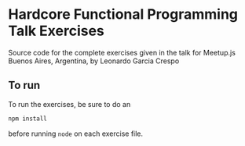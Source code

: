 # Hardcore Functional Programming Talk Exercises

Source code for the complete exercises given in the talk for Meetup.js
Buenos Aires, Argentina, by Leonardo Garcia Crespo

## To run
To run the exercises, be sure to do an

```sh
npm install
```

before running `node` on each exercise file.
